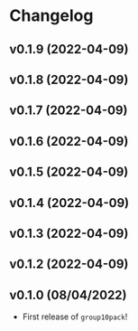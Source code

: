 # Changelog

<!--next-version-placeholder-->

## v0.1.9 (2022-04-09)


## v0.1.8 (2022-04-09)


## v0.1.7 (2022-04-09)


## v0.1.6 (2022-04-09)


## v0.1.5 (2022-04-09)


## v0.1.4 (2022-04-09)


## v0.1.3 (2022-04-09)


## v0.1.2 (2022-04-09)


## v0.1.0 (08/04/2022)

- First release of `group10pack`!